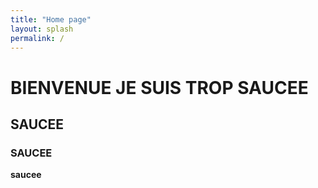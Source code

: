 ```yaml
---
title: "Home page"
layout: splash
permalink: /
---
```


# BIENVENUE JE SUIS TROP SAUCEE

## SAUCEE

### SAUCEE

**saucee**
